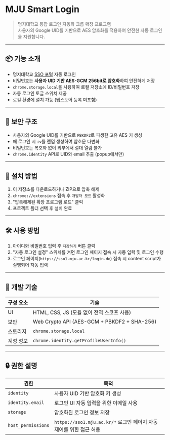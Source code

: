 # MJU Smart Login

> 명지대학교 통합 로그인 자동화 크롬 확장 프로그램  
> 사용자의 Google UID를 기반으로 AES 암호화를 적용하여 안전한 자동 로그인을 지원합니다.

---

## 📦 기능 소개

- 명지대학교 [SSO 포털](https://sso1.mju.ac.kr/login.do) 자동 로그인
- 비밀번호는 **사용자 UID 기반 AES-GCM 256bit로 암호화**하여 안전하게 저장
- `chrome.storage.local`을 사용하여 로컬 저장소에 ID/비밀번호 저장
- 자동 로그인 토글 스위치 제공
- 로컬 환경에 설치 가능 (웹스토어 등록 미포함)

---

## 🔐 보안 구조

- 사용자의 Google UID를 기반으로 `PBKDF2`로 파생한 고유 AES 키 생성
- 매 로그인 시 `iv`를 랜덤 생성하여 암호문 다변화
- 비밀번호는 복호화 없이 외부에서 절대 열람 불가
- `chrome.identity` API로 UID와 email 추출 (popup에서만)

---

## 🚀 설치 방법

1. 이 저장소를 다운로드하거나 ZIP으로 압축 해제  
2. `chrome://extensions` 접속 후 `개발자 모드` 활성화  
3. "압축해제된 확장 프로그램 로드" 클릭  
4. 프로젝트 폴더 선택 후 설치 완료

---

## 🛠 사용 방법

1. 아이디와 비밀번호 입력 후 `저장하기` 버튼 클릭  
2. "자동 로그인 설정" 스위치를 켜면 로그인 페이지 접속 시 자동 입력 및 로그인 수행  
3. 로그인 페이지(`https://sso1.mju.ac.kr/login.do`) 접속 시 content script가 실행되어 자동 입력

---

## 🔧 개발 기술

| 구성 요소 | 기술 |
|-----------|------|
| UI        | HTML, CSS, JS (모듈 없이 전역 스코프 사용) |
| 보안      | Web Crypto API (AES-GCM + PBKDF2 + SHA-256) |
| 스토리지 | `chrome.storage.local` |
| 계정 정보 | `chrome.identity.getProfileUserInfo()` |

---

## 🔒 권한 설명

| 권한 | 목적 |
|------|------|
| `identity` | 사용자 UID 기반 암호화 키 생성 |
| `identity.email` | 로그인 UI 자동 입력을 위한 이메일 사용 |
| `storage` | 암호화된 로그인 정보 저장 |
| `host_permissions` | `https://sso1.mju.ac.kr/*` 로그인 페이지 자동 제어를 위한 접근 허용 |